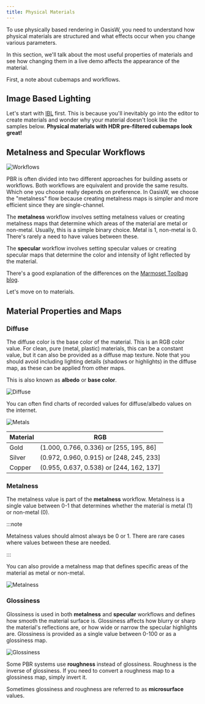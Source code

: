 ```yaml
---
title: Physical Materials
---
```


To use physically based rendering in OasisW, you need to understand how physical materials are structured and what effects occur when you change various parameters.

In this section, we'll talk about the most useful properties of materials and see how changing them in a live demo affects the appearance of the material.

First, a note about cubemaps and workflows.

## Image Based Lighting

Let's start with [IBL][6] first. This is because you'll inevitably go into the editor to create materials and wonder why your material doesn't look like the samples below. **Physical materials with HDR pre-filtered cubemaps look great!**

## Metalness and Specular Workflows

![Workflows](/img/user-manual/graphics/physical-rendering/specular-metalness-workflows.png)

PBR is often divided into two different approaches for building assets or workflows. Both workflows are equivalent and provide the same results. Which one you choose really depends on preference. In OasisW, we choose the "metalness" flow because creating metalness maps is simpler and more efficient since they are single-channel.

The **metalness** workflow involves setting metalness values or creating metalness maps that determine which areas of the material are metal or non-metal. Usually, this is a simple binary choice. Metal is 1, non-metal is 0. There's rarely a need to have values between these.

The **specular** workflow involves setting specular values or creating specular maps that determine the color and intensity of light reflected by the material.

There's a good explanation of the differences on the [Marmoset Toolbag blog][5].

Let's move on to materials.

## Material Properties and Maps

### Diffuse

The diffuse color is the base color of the material. This is an RGB color value. For clean, pure (metal, plastic) materials, this can be a constant value, but it can also be provided as a diffuse map texture. Note that you should avoid including lighting details (shadows or highlights) in the diffuse map, as these can be applied from other maps.

This is also known as **albedo** or **base color**.

![Diffuse](/img/user-manual/graphics/physical-rendering/diffuse.png)

You can often find charts of recorded values for diffuse/albedo values on the internet.

![Metals](/img/user-manual/graphics/physical-rendering/metals.jpg)

| Material | RGB                                      |
|----------|------------------------------------------|
| Gold     | (1.000, 0.766, 0.336) or [255, 195, 86]  |
| Silver   | (0.972, 0.960, 0.915) or [248, 245, 233] |
| Copper   | (0.955, 0.637, 0.538) or [244, 162, 137] |

### Metalness

The metalness value is part of the **metalness** workflow. Metalness is a single value between 0-1 that determines whether the material is metal (1) or non-metal (0).

:::note

Metalness values should almost always be 0 or 1. There are rare cases where values between these are needed.

:::

You can also provide a metalness map that defines specific areas of the material as metal or non-metal.

![Metalness](/img/user-manual/graphics/physical-rendering/metalness.png)

### Glossiness

Glossiness is used in both **metalness** and **specular** workflows and defines how smooth the material surface is. Glossiness affects how blurry or sharp the material's reflections are, or how wide or narrow the specular highlights are. Glossiness is provided as a single value between 0-100 or as a glossiness map.

![Glossiness](/img/user-manual/graphics/physical-rendering/glossiness.png)

Some PBR systems use **roughness** instead of glossiness. Roughness is the inverse of glossiness. If you need to convert a roughness map to a glossiness map, simply invert it.

Sometimes glossiness and roughness are referred to as **microsurface** values.

<!-- ### All Together

These three properties - **Diffuse**, **Metalness**, and **Glossiness** - are the core of the physical material system. You can try various combinations in the live demo below.

There are many additional properties to explore that can be used to create great materials, such as ambient occlusion, emissive, opacity, normal, and height maps.

<div className="iframe-container">
    <iframe src="https://playcanv.as/p/Q28EwTwQ/" title="Physical Materials - All" allow="camera; microphone; xr-spatial-tracking; fullscreen" allowfullscreen></iframe>
</div> -->

[5]: https://marmoset.co/posts/pbr-texture-conversion/
[6]: /user-manual/graphics/physical-rendering/image-based-lighting/
